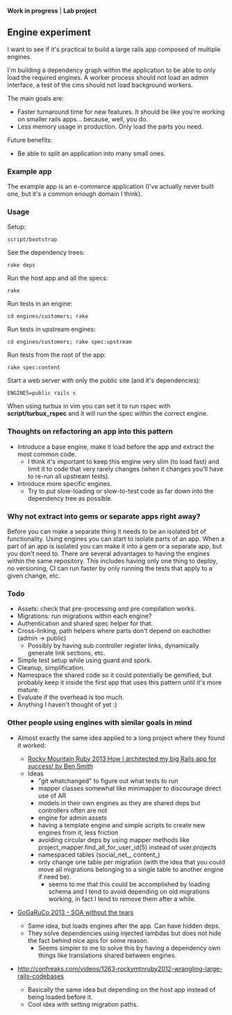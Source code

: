 **Work in progress** | **Lab project**

## Engine experiment

I want to see if it's practical to build a large rails app composed of multiple engines.

I'm building a dependency graph within the application to be able to only load the required engines. A worker process should not load an admin interface, a test of the cms should not load background workers.

The main goals are:
* Faster turnaround time for new features. It should be like you're working on smaller rails apps... because, well, you do.
* Less memory usage in production. Only load the parts you need.

Future benefits:
* Be able to split an application into many small ones.

### Example app

The example app is an e-commerce application (I've actually never built one, but it's a common enough domain I think).

### Usage

Setup:

    script/bootstrap

See the dependency trees:

    rake deps

Run the host app and all the specs:

    rake

Run tests in an engine:

    cd engines/customers; rake

Run tests in upstream engines:

    cd engines/customers; rake spec:upstream

Run tests from the root of the app:

    rake spec:content

Start a web server with only the public site (and it's dependencies):

    ENGINES=public rails s

When using turbux in vim you can set it to run rspec with **script/turbux_rspec** and it will run the spec within the correct engine.

### Thoughts on refactoring an app into this pattern

* Introduce a base engine, make it load before the app and extract the most common code.
  - I think it's important to keep this engine very slim (to load fast) and limit it to code that very rarely changes (when it changes you'll have to re-run all upstream tests).
* Introduce more specific engines.
  - Try to put slow-loading or slow-to-test code as far down into the dependency tree as possible.


### Why not extract into gems or separate apps right away?

Before you can make a separate thing it needs to be an isolated bit of functionality. Using engines you can start to isolate parts of an app. When a part of an app is isolated you can make it into a gem or a separate app, but you don't need to. There are several advantages to having the engines within the same repository. This includes having only one thing to deploy, no versioning, CI can run faster by only running the tests that apply to a given change, etc.

### Todo

* Assets: check that pre-processing and pre compilation works.
* Migrations: run migrations within each engine?
* Authentication and shared spec helper for that.
* Cross-linking, path helpers where parts don't depend on eachother (admin -> public)
  - Possibly by having sub controller register links, dynamically generate link sections, etc.
* Simple test setup while using guard and spork.
* Cleanup, simplification.
* Namespace the shared code so it could potentially be gemified, but probably keep it inside the first app that uses this pattern until it's more mature.
* Evaluate if the overhead is too much.
* Anything I haven't thought of yet :)

### Other people using engines with similar goals in mind

* Almost exactly the same idea applied to a long project where they found it worked:
  - [Rocky Mountain Ruby 2013 How I architected my big Rails app for success! by Ben Smith](http://www.youtube.com/watch?v=uDaBtqEYNBo&noredirect=1)
  - Ideas
    - "git whatchanged" to figure out what tests to run
    - mapper classes somewhat like minimapper to discourage direct use of AR
    - models in their own engines as they are shared deps but controllers often are not
    - engine for admin assets
    - having a template engine and simple scripts to create new engines from it, less friction
    - avoiding circular deps by using mapper methods like project_mapper.find_all_for_user_id(5) instead of user.projects
    - namespaced tables (social_net_, content_)
    - only change one table per migration (with the idea that you could move all migrations belonging to a single table to another engine if need be).
      - seems to me that this could be accomplished by loading schema and I tend to avoid depending on old migrations working, in fact I tend to remove them after a while.

* [GoGaRuCo 2013 - SOA without the tears](http://www.youtube.com/watch?v=HV3BH2K5BQ8&noredirect=1)
  - Same idea, but loads engines after the app. Can have hidden deps.
  - They solve dependencies using injected lambdas but does not hide the fact behind nice apis for some reason.
    - Seems simpler to me to solve this by having a dependency own things like translations shared between engines.

* http://confreaks.com/videos/1263-rockymtnruby2012-wrangling-large-rails-codebases
  - Basically the same idea but depending on the host app instead of being loaded before it.
  - Cool idea with setting migration paths.
